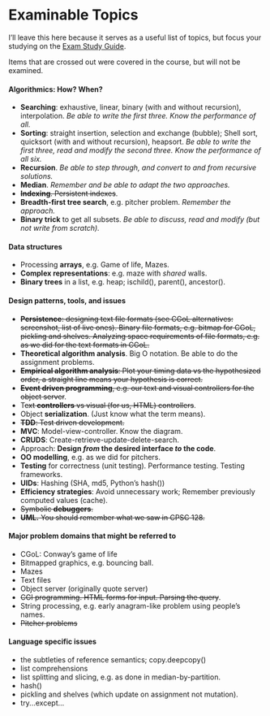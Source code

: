 # Examinable Topics

I’ll leave this here because it serves as a useful list of topics, but
focus your studying on the [Exam Study Guide](02_Exam_study_guide.md).

Items that are crossed out were covered in the course, but will not be examined.

#### Algorithmics: How? When?

-   **Searching**: exhaustive, linear, binary (with and without
    recursion), interpolation. _Be able to write the first three. Know
    the performance of all._
-   **Sorting**: straight insertion, selection and exchange (bubble);
    Shell sort, quicksort (with and without recursion), heapsort. _Be
    able to write the first three, read and modify the second three.
    Know the performance of all six._
-   **Recursion**. _Be able to step through, and convert to and from
    recursive solutions._
-   **Median**. *Remember and be able to adapt the two approaches.*
-   **~~Indexing~~**~~. Persistent indexes~~.
-   **Breadth-first tree search**, e.g. pitcher problem. *Remember the
    approach.*
-   **Binary trick** to get all subsets. _Be able to discuss, read and
    modify (but not write from scratch)._

#### Data structures

-   Processing **arrays**, e.g. Game of life, Mazes.
-   **Complex representations**: e.g. maze with _shared_ walls.
-   **Binary trees** in a list, e.g. heap; ischild(), parent(),
    ancestor().

#### Design patterns, tools, and issues

-   **~~Persistence~~**~~: designing text file formats (see CGoL
    alternatives: screenshot, list of live ones). Binary file formats,
    e.g. bitmap for CGoL, pickling and shelves. Analyzing space
    requirements of file formats, e.g. as we did for the text formats in
    CGoL.~~
-   **Theoretical algorithm analysis**. Big O notation. Be able to do
    the assignment problems.
-   **~~Empirical algorithm analysis~~**~~: Plot your timing data vs the
    hypothesized order, a straight line means your hypothesis is
    correct.~~
-   **~~Event driven programming~~**~~, e.g. our text and visual
    controllers for the object server~~.
-   T~~ext **controllers** vs visual (for us, HTML) controllers~~.
-   Object **serialization**. (Just know what the term means).
-   ~~**TDD**: Test driven development.~~
-   **MVC**: Model-view-controller. Know the diagram.
-   **CRUDS**: Create-retrieve-update-delete-search.
-   Approach: **Design _from_ the desired interface _to_ the code**.
-   **OO modelling**, e.g. as we did for pitchers.
-   **Testing** for correctness (unit testing). Performance testing.
    Testing frameworks.
-   **UIDs**: Hashing (SHA, md5, Python’s hash())
-   **Efficiency strategies**: Avoid unnecessary work; Remember
    previously computed values (cache).
-   ~~Symbolic **debuggers**.~~
-   ~~**UML.** You should remember what we saw in CPSC 128.~~

#### Major problem domains that might be referred to

-   CGoL: Conway’s game of life
-   Bitmapped graphics, e.g. bouncing ball.
-   Mazes
-   Text files
-   Object server (originally quote server)
-   ~~CGI programming. HTML forms for input. Parsing the query~~.
-   String processing, e.g. early anagram-like problem using people’s
    names.
-   ~~Pitcher problems~~

#### Language specific issues

-   the subtleties of reference semantics; copy.deepcopy()
-   list comprehensions
-   list splitting and slicing, e.g. as done in median-by-partition.
-   hash()
-   pickling and shelves (which update on assignment not mutation).
-   try...except...

